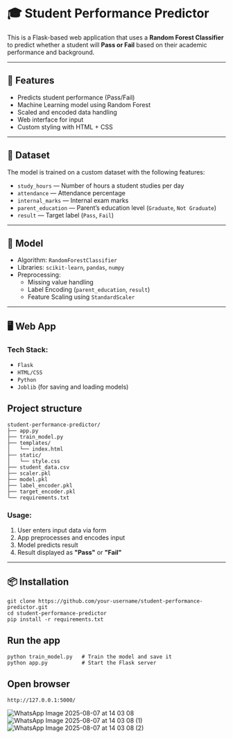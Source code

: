 # 🎓 Student Performance Predictor

This is a Flask-based web application that uses a **Random Forest Classifier** to predict whether a student will **Pass or Fail** based on their academic performance and background.

---

## 🚀 Features

- Predicts student performance (Pass/Fail)
- Machine Learning model using Random Forest
- Scaled and encoded data handling
- Web interface for input
- Custom styling with HTML + CSS

---

## 📂 Dataset

The model is trained on a custom dataset with the following features:

- `study_hours` — Number of hours a student studies per day
- `attendance` — Attendance percentage
- `internal_marks` — Internal exam marks
- `parent_education` — Parent’s education level (`Graduate`, `Not Graduate`)
- `result` — Target label (`Pass`, `Fail`)

---

## 🧠 Model

- Algorithm: `RandomForestClassifier`
- Libraries: `scikit-learn`, `pandas`, `numpy`
- Preprocessing:
  - Missing value handling
  - Label Encoding (`parent_education`, `result`)
  - Feature Scaling using `StandardScaler`

---

## 🖥️ Web App

### Tech Stack:

- `Flask`
- `HTML/CSS`
- `Python`
- `Joblib` (for saving and loading models)

 ## Project structure

```
student-performance-predictor/
├── app.py
├── train_model.py
├── templates/
│   └── index.html
├── static/
│   └── style.css
├── student_data.csv
├── scaler.pkl
├── model.pkl
├── label_encoder.pkl
├── target_encoder.pkl
└── requirements.txt
```

### Usage:

1. User enters input data via form
2. App preprocesses and encodes input
3. Model predicts result
4. Result displayed as **"Pass"** or **"Fail"**

---

## 📦 Installation

```
git clone https://github.com/your-username/student-performance-predictor.git
cd student-performance-predictor
pip install -r requirements.txt
```

## Run the app

```
python train_model.py   # Train the model and save it
python app.py           # Start the Flask server
```

## Open browser

```
http://127.0.0.1:5000/
```
![WhatsApp Image 2025-08-07 at 14 03 08](https://github.com/user-attachments/assets/24c31a37-042c-4f28-89f8-68c8324466d6)
![WhatsApp Image 2025-08-07 at 14 03 08 (1)](https://github.com/user-attachments/assets/8c816336-d8cb-4d16-9aff-8fe2ed8f2b80)
![WhatsApp Image 2025-08-07 at 14 03 08 (2)](https://github.com/user-attachments/assets/18772355-d0df-4bbf-aee5-448d1db4adbb)





